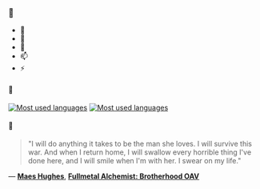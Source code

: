### 👋

- 🔭
- 🌱
- 💬
- 📫
- ⚡

#### 🧏

[![Most used languages](https://github-readme-stats-aynah.vercel.app/api/top-langs/?username=aynh&theme=solarized-dark&langs_count=6&layout=compact&hide_title=true)](https://github.com/anuraghazra/github-readme-stats#gh-dark-mode-only)
[![Most used languages](https://github-readme-stats-aynah.vercel.app/api/top-langs/?username=aynh&theme=solarized-light&langs_count=6&layout=compact&hide_title=true)](https://github.com/anuraghazra/github-readme-stats#gh-light-mode-only)

#### 💬

> "I will do anything it takes to be the man she loves. I will survive this war. And when I return home, I will swallow every horrible thing I've done here, and I will smile when I'm with her. I swear on my life."

&mdash; [**Maes Hughes**](https://myanimelist.net/character.php?q=Maes%20Hughes&cat=character), [**Fullmetal Alchemist: Brotherhood OAV**](https://myanimelist.net/search/all?q=Fullmetal%20Alchemist%3A%20Brotherhood%20OAV&cat=all)
